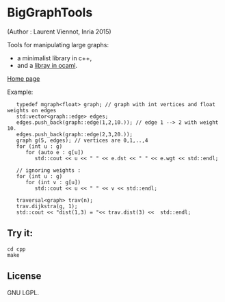 # BigGraphTools

(Author : Laurent Viennot, Inria 2015)

Tools for manipulating large graphs:
 * a minimalist library in c++,
 * and a [libray in ocaml](ocaml/README.md).

[Home page](https://who.rocq.inria.fr/Laurent.Viennot/dev/big-graph-tools/)

Example:
```
   typedef mgraph<float> graph; // graph with int vertices and float weights on edges 
   std:vector<graph::edge> edges;
   edges.push_back(graph::edge(1,2,10.)); // edge 1 --> 2 with weight 10.
   edges.push_back(graph::edge(2,3,20.));
   graph g(5, edges); // vertices are 0,1,..,4
   for (int u : g)
      for (auto e : g[u]) 
         std::cout << u << " " << e.dst << " " << e.wgt << std::endl;

   // ignoring weights :
   for (int u : g)
      for (int v : g[u]) 
         std::cout << u << " " << v << std::endl;

   traversal<graph> trav(n);
   trav.dijkstra(g, 1);
   std::cout << "dist(1,3) = "<< trav.dist(3) <<  std::endl;
```


## Try it:

```
cd cpp
make
```


## License

GNU LGPL.


